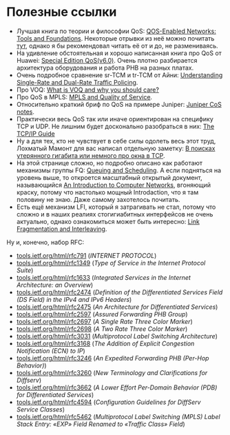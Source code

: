 # Полезные ссылки

* Лучшая книга по теории и философии QoS: [QOS-Enabled Networks: Tools and Foundations](https://www.amazon.com/QOS-Enabled-Networks-Foundations-Communications-Distributed/dp/1119109108/ref=sr_1_2?s=books&ie=UTF8&qid=1532948422&sr=1-2&keywords=QOS-Enabled+Networks%3A+Tools+and+Foundations). Некоторые отрывки из неё можно почитать [тут](http://what-when-how.com/category/qos-enabled-networks/), однако я бы рекомендовал читать её от и до, не размениваясь.
* На удивление обстоятельная и хорошо написанная книга про QoS от Huawei: [Special Edition QoS\(v6.0\)](http://support.huawei.com/enterprise/en/doc/EDOC1000079860). Очень плотно разбирается архитектура оборудования и работа PHB на разных платах.
* Очень подробное сравнение sr-TCM и tr-TCM от Айни: [Understanding Single-Rate and Dual-Rate Traffic Policing](http://blog.ine.com/2011/05/22/understanding-single-rate-and-dual-rate-traffic-policing/).
* Про VOQ: [What is VOQ and why you should care?](https://forums.juniper.net/t5/forums/recentpostspage/post-type/message/category-id/Blogs/user-id/101479)
* Про QoS в MPLS: [MPLS and Quality of Service](https://www.networkworld.com/article/2298533/lan-wan/mpls-and-quality-of-service.html?page=2).
* Относительно краткий бриф по QoS на примере Juniper: [Juniper CoS notes](https://www.saidvandeklundert.nl/qos.php).
* Практически весь QoS так или иначе ориентирован на специфику TCP и UDP. Не лишним будет досконально разобраться в них: [The TCP/IP Guide](http://www.tcpipguide.com/free/index.htm)
* Ну а для тех, кто не чувствует в себе силы одолеть весь этот труд, Лохматый Мамонт для вас написал отдельную заметку: [В поисках утерянного гигабита или немного про окна в TCP](http://linkmeup.ru/blog/300.html).
* На этой странице сложно, но подробно описано как работают механизмы группы FQ: [Queuing and Scheduling](https://intronetworks.cs.luc.edu/current/html/queuing.html). А если подняться на уровень выше, то откроется масштабный открытый документ, называющийся [An Introduction to Computer Networks](https://intronetworks.cs.luc.edu/current/html/index.html), вгоняющий краску, потому что настолько мощный Introdaction, что я там половину не знаю. Даже самому захотелось почитать. 
* Есть ещё механизм LFI, который я затрагивать не стал, потому что сложно и в наших реалиях стогигиабитных интерфейсов не очень актуально, однако ознакомиться может быть интересно: [Link Fragmentation and Interleaving](https://www.ccexpert.us/traffic-shaping-2/link-fragmentation-and-interleaving.html).



Ну и, конечно, набор RFC:

* [tools.ietf.org/html/rfc791](https://tools.ietf.org/html/rfc791) \(_INTERNET PROTOCOL_\)
* [tools.ietf.org/html/rfc1349](https://tools.ietf.org/html/rfc1349) \(_Type of Service in the Internet Protocol Suite_\)
* [tools.ietf.org/html/rfc1633](https://tools.ietf.org/html/rfc1633) \(_Integrated Services in the Internet Architecture: an Overview_\)
* [tools.ietf.org/html/rfc2474](https://tools.ietf.org/html/rfc2474) \(_Definition of the Differentiated Services Field \(DS Field\) in the IPv4 and IPv6 Headers_\)
* [tools.ietf.org/html/rfc2475](https://tools.ietf.org/html/rfc2475) \(_An Architecture for Differentiated Services_\)
* [tools.ietf.org/html/rfc2597](https://tools.ietf.org/html/rfc2597) \(_Assured Forwarding PHB Group_\)
* [tools.ietf.org/html/rfc2697](https://tools.ietf.org/html/rfc2697) \(_A Single Rate Three Color Marker_\)
* [tools.ietf.org/html/rfc2698](https://tools.ietf.org/html/rfc2698) \(_A Two Rate Three Color Marker_\)
* [tools.ietf.org/html/rfc3031](https://tools.ietf.org/html/rfc3031) \(_Multiprotocol Label Switching Architecture_\)
* [tools.ietf.org/html/rfc3168](https://tools.ietf.org/html/rfc3168) \(_The Addition of Explicit Congestion Notification \(ECN\) to IP_\)
* [tools.ietf.org/html/rfc3246](https://tools.ietf.org/html/rfc3246) \(_An Expedited Forwarding PHB \(Per-Hop Behavior\)_\)
* [tools.ietf.org/html/rfc3260](https://tools.ietf.org/html/rfc3260) \(_New Terminology and Clarifications for Diffserv_\)
* [tools.ietf.org/html/rfc3662](https://tools.ietf.org/html/rfc3662) \(_A Lower Effort Per-Domain Behavior \(PDB\) for Differentiated Services_\)
* [tools.ietf.org/html/rfc4594](https://tools.ietf.org/html/rfc4594) \(_Configuration Guidelines for DiffServ Service Classes_\)
* [tools.ietf.org/html/rfc5462](https://tools.ietf.org/html/rfc5462) \(_Multiprotocol Label Switching \(MPLS\) Label Stack Entry: «EXP» Field Renamed to «Traffic Class» Field_\)

